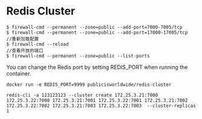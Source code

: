 # Redis Cluster

    $ firewall-cmd --permanent --zone=public --add-port=7000-7005/tcp
    $ firewall-cmd --permanent --zone=public --add-port=17000-17005/tcp
    //重新加载配置
    $ firewall-cmd --reload  
    //查看开放的端口
    $ firewall-cmd --permanent --zone=public --list-ports  


You can change the Redis port by setting REDIS_PORT when running the container.

    docker run -e REDIS_PORT=9999 publicisworldwide/redis-cluster

    redis-cli -a 123123123 --cluster create 172.25.3.21:7000 172.25.3.22:7000 172.25.3.21:7001 172.25.3.22:7001 172.25.3.21:7002 172.25.3.22:7002 172.25.3.21:7003 172.25.3.22:7003  --cluster-replicas 1
